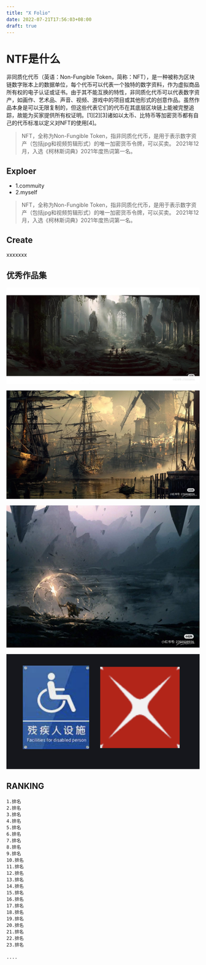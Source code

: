 ```yaml
---
title: "X Folio"
date: 2022-07-21T17:56:03+08:00
draft: true
---
```

# NTF是什么

非同质化代币（英语：Non-Fungible Token，简称：NFT），是一种被称为区块链数字账本上的数据单位，每个代币可以代表一个独特的数字资料，作为虚拟商品所有权的电子认证或证书。由于其不能互换的特性，非同质化代币可以代表数字资产，如画作、艺术品、声音、视频、游戏中的项目或其他形式的创意作品。虽然作品本身是可以无限复制的，但这些代表它们的代币在其底层区块链上能被完整追踪，故能为买家提供所有权证明。[1][2][3]诸如以太币、比特币等加密货币都有自己的代币标准以定义对NFT的使用[4]。
>NFT，全称为Non-Fungible Token，指非同质化代币，是用于表示数字资产（包括jpg和视频剪辑形式）的唯一加密货币令牌，可以买卖。 2021年12月，入选《柯林斯词典》2021年度热词第一名。

## Exploer

* 1.commuity
* 2.myself


>NFT，全称为Non-Fungible Token，指非同质化代币，是用于表示数字资产（包括jpg和视频剪辑形式）的唯一加密货币令牌，可以买卖。 2021年12月，入选《柯林斯词典》2021年度热词第一名。

## Create

xxxxxxx

## 优秀作品集

![20220721190927](https://raw.githubusercontent.com/Gzk738/vps_picgo/master/images/20220721190927.png "优秀作品 1")

![20220721191211](https://raw.githubusercontent.com/Gzk738/vps_picgo/master/images/20220721191211.png "优秀作品 1")

![20220721191241](https://raw.githubusercontent.com/Gzk738/vps_picgo/master/images/20220721191241.png "优秀作品 1")


![20220721191634](https://raw.githubusercontent.com/Gzk738/vps_picgo/master/images/20220721191634.png)

## RANKING
```
1.排名
2.排名
3.排名
4.排名
5.排名
6.排名
7.排名
8.排名
9.排名
10.排名
11.排名
12.排名
13.排名
14.排名
15.排名
16.排名
17.排名
18.排名
19.排名
20.排名
21.排名
22.排名
23.排名

....
```